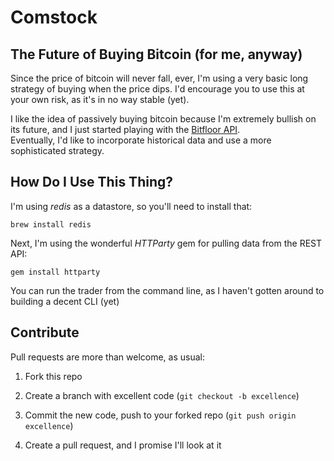 Comstock
========

The Future of Buying Bitcoin (for me, anyway)
--------

Since the price of bitcoin will never fall, ever, I'm using a very basic
long strategy of buying when the price dips.  I'd encourage you to use this at your
own risk, as it's in no way stable (yet).  

I like the idea of passively buying bitcoin because I'm extremely bullish on its
future, and I just started playing with the [Bitfloor API](https://bitfloor.com/docs/api).  
Eventually, I'd like to incorporate historical data and use a more sophisticated strategy.

How Do I Use This Thing?
--------

I'm using *redis* as a datastore, so you'll need to install that:

    brew install redis

Next, I'm using the wonderful *HTTParty* gem for pulling data from the REST API:

    gem install httparty

You can run the trader from the command line, as I haven't gotten around to building a decent
CLI (yet)

Contribute
---------

Pull requests are more than welcome, as usual:

1. Fork this repo

2. Create a branch with excellent code (`git checkout -b excellence`)

3. Commit the new code, push to your forked repo (`git push origin excellence`)

4. Create a pull request, and I promise I'll look at it

